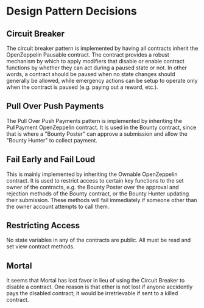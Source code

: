 # Design Pattern Decisions
## Circuit Breaker
The circuit breaker pattern is implemented by having all contracts inherit the OpenZeppelin Pausable contract. The contract provides a robust mechanism by which to apply modifiers that disable or enable contract functions by whether they can act during a paused state or not. In other words, a contract should be paused when no state changes should generally be allowed, while emergency actions can be setup to operate only when the contract is paused (e.g. paying out a reward, etc.).

## Pull Over Push Payments
The Pull Over Push Payments pattern is implemented by inheriting the PullPayment OpenZeppelin contract. It is used in the Bounty contract, since that is where a "Bounty Poster" can approve a submission and allow the "Bounty Hunter" to collect payment.

## Fail Early and Fail Loud
This is mainly implemented by inheriting the Ownable OpenZeppelin contract. It is used to restrict access to certain key functions to the set owner of the contracts, e.g. the Bounty Poster over the approval and rejection methods of the Bounty contract, or the Bounty Hunter updating their submission. These methods will fail immediately if someone other than the owner account attempts to call them.

## Restricting Access
No state variables in any of the contracts are public. All must be read and set view contract methods.

## Mortal
It seems that Mortal has lost favor in lieu of using the Circuit Breaker to disable a contract. One reason is that ether is not lost if anyone accidently pays the disabled contract; it would be irretrievable if sent to a killed contract.